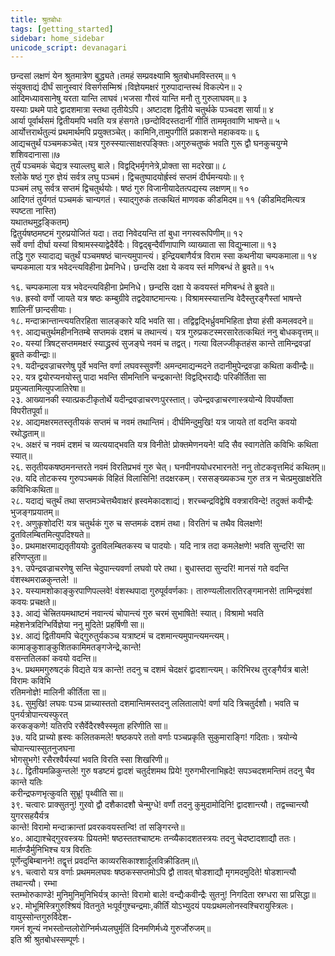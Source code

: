 ```yaml
---    
title: श्रुतबोधः    
tags: [getting_started]    
sidebar: home_sidebar    
unicode_script: devanagari    
---  
```

  
छन्दसां लक्षणं येन श्रुतमात्रेण बुद्ध्यते।तमहं सम्प्रवक्ष्यामि श्रुतबोधमविस्तरम्॥ १  
संयुक्ताद्यं दीर्घं सानुस्वारं विसर्गसम्मिश्रं।विज्ञेयमक्षरं गुरुपादान्तस्थं विकल्पेन॥ २  
आदिमध्यावसानेषु यरता यान्ति लाघवं।भजसा गौरवं यान्ति मनौ तु गुरुलाघवम्॥ ३  
यस्याः प्रथमे पादे द्वादशमात्रा स्तथा तृतीयेऽपि। अष्टादश द्वितीये चतुर्थके पञ्चदश सार्या॥ ४  
आर्या पूर्वार्थसमं द्वितीयमपि भवति यत्र हंसगते।छन्दोविदस्तदानीं गीतिं ताममृतवाणि भाषन्ते॥ ५  
आर्योत्तरार्थतुल्यं प्रथमार्थमपि प्रयुक्तञ्चेत्। कामिनि,तामुपगीतिं प्रकाशन्ते महाकवयः॥ ६  
आद्यचतुर्थं पञ्चमकञ्चेत्।यत्र गुरुस्स्यात्साक्षरपङ्क्तिः।अगुरुचतुष्कं भवति गुरू द्वौ घनकुचयुग्मे शशिवदानासा॥७  
तुर्यं पञ्चमकं चेद्यत्र स्याल्लघु बाले। विद्वद्भिर्मृगनेत्रे,प्रोक्ता सा मदरेखा॥ ८  
श्लोके षष्ठं गुरु ज्ञेयं सर्वत्र लघु पञ्चमं। द्विचतुष्पादयोर्ह्रस्वं सप्तमं दीर्घमन्ययोः॥ ९  
पञ्चमं लघु सर्वत्र सप्तमं द्विचतुर्थयोः। षष्ठं गुरु विजानीयादेतत्पद्यस्य लक्षणम्॥ १०  
आदिगतं तुर्यगतं पञ्चमकं चान्यगतं। स्याद्गुरुकं तत्कथितं माणवक कीडमिदम॥  ११ (कीडमिदमित्यत्र स्पष्टता नास्ति)  
यथातथमुट्टङ्कितम्)  
द्वितुर्यषष्ठमष्टमं गुरुप्रयोजितं यदा। तदा निवेदयन्ति तां बुधा नगस्वरूपिणीम्॥   १२  
सर्वे वर्णा दीर्घा यस्यां विश्रामस्स्याद्वेदैर्वेदैः। विद्वद्बृन्दैर्वीणापाणि व्याख्याता सा विद्युन्माला॥ १३  
तद्धि गुरु स्यादाद्य चतुर्थं पञ्चमषष्ठं चान्त्यमुपान्त्यं। इन्द्रियबाणैर्यत्र विराम स्सा कथनीया चम्पकमाला॥ १४  
चम्पकमाला यत्र भवेदन्त्यविहीना प्रेमनिधे। छन्दसि दक्षा ये कवय स्तं मणिबन्धं ते ब्रुवते॥ १५  
  
१६. चम्पकमाला यत्र भवेदन्त्यविहीना प्रेमनिधे। छन्दसि दक्षा ये कवयस्तं मणिबन्धं ते ब्रुवते॥  
१७. ह्रस्वो वर्णो जायते यत्र षष्ठः कम्बुग्रीवे तद्वदेवाष्टमान्त्यः। विश्रामस्स्यात्तन्वि वेदैस्तुरङ्गैस्तां भाषन्ते शालिनीं छान्दसीयाः।   
१८. मन्दाक्रान्तान्त्ययतिरहिता सालङ्कारे यदि भवति सा। तद्विद्वद्भिर्ध्रुवमभिहिता ज्ञेया हंसी कमलवदने॥  
१९. आद्यचतुर्थमहीननितम्बे सप्तमकं दशमं च तथान्त्यं। यत्र गुरुप्रकटस्मरसारेतत्कथितं ननु बोधकवृत्तम्॥  
२०. यस्यां त्रिषट्सप्तममक्षरं स्याद्ध्रस्वं सुजङ्घे नवमं च तद्वत्। गत्या विलज्जीकृतहंस कान्ते तामिन्द्रवज्रां ब्रुवते कवीन्द्राः॥  
२१. यदीन्द्रवज्राचरणेषु पूर्वे भवन्ति वर्णा लघवस्सुवर्णे! अमन्दमाद्यन्मदने तदानीमुपेन्द्रवज्रा कथिता कवीन्द्रैः॥  
२२. यत्र द्वयोरप्यनयोस्तु पादा भवन्ति सीमन्तिनि चन्द्रकान्ते! विद्वद्भिराद्यैः परिकीर्तिता सा प्रयुज्यतामित्युपजातिरेषा॥  
२३. आख्यानकी स्यात्प्रकटीकृतोर्थे यदीन्द्रवज्राचरणःपुरस्तात्। उपेन्द्रवज्राचरणास्त्रयोन्ये विपर्योक्ता विपरीतपूर्वा॥  
२४. आद्यमक्षरमतस्तृतीयकं सप्तमं च नवमं तथान्तिमं। दीर्घमिन्दुमुखि!  यत्र जायते तां वदन्ति कवयो रथोद्धताम्॥  
२५. अक्षरं च नवमं दशमं च व्यत्ययाद्भवति यत्र विनीते! प्रोक्तमेणनयने! यदि सैव स्वागतेति कविभिः कथिता स्यात्॥  
२६. सतृतीयकषष्ठमनन्तरते नवमं विरतिप्रभवं गुरु चेत्। घनपीनपयोधरभारनते! ननु तोटकवृत्तमिदं कथितम्॥  
२७. यदि तोटकस्य गुरुपञ्चमकं विहितं विलासिनि! तदक्षरकम्। रससङ्ख्यकञ्च गुरु तत्र न चेत्प्रमुखाक्षरेति कविभिःकथिता॥  
२८. यदाद्यं चतुर्थं तथा सप्तमञ्चेत्तथैवाक्षरं ह्रस्वमेकादशाद्यं। शरच्चन्द्रविद्वेषि वक्त्रारविन्दे!  तदुक्तं कवीन्द्रैः भुजङ्गप्रयातम्॥  
२९. अणुकृशोदरि! यत्र चतुर्थकं गुरु च सप्तमकं दशमं तथा। विरतिगं च तथैव विलक्षणे! द्रुतविलम्बितमित्युपदिश्यते॥  
३०. प्रथमाक्षरमाद्यतृतीययोः द्रुतविलम्बितकस्य च पादयोः। यदि नात्र तदा कमलेक्षणे!  भवति सुन्दरि!  सा हरिणप्लुता॥  
३१. उपेन्द्रवज्राचरणेषु सन्ति चेदुपान्त्यवर्णा लघवो परे तथा। बुधास्तदा सुन्दरि! मानसं गते वदन्ति वंशस्थमराळकुन्तले! ॥  
३२. यस्यामशोकाङ्कुरपाणिपल्लवे! वंशस्थपादा गुरुपूर्ववर्णकाः। तारुण्यलीलारतिरङ्गमानसे! तामिन्द्रवंशां कवयः प्रचक्षते॥  
३३. आद्यं चेत्त्रितयमथाष्टमं नवान्त्यं चोपान्त्यं गुरु चरमं सुभाषिते! स्यात्। विश्रामो भवति महेशनेत्रदिग्भिर्विज्ञेया ननु मुदिते!      प्रहर्षिणी सा॥  
३४. आद्यं द्वितीयमपि चेद्गुरुतुर्यकञ्च यत्राष्टमं च दशमान्त्यमुपान्त्यमन्त्यम्। कामाङ्कुशाङ्कुशितकामिमतङ्गजेन्द्रे,कान्ते!   
     वसन्ततिलकां कवयो वदन्ति॥  
३५. प्रथममगुरुषट्कं विद्यते यत्र कान्ते!  तदनु च दशमं चेदक्षरं द्वादशान्त्यम्। करिभिरथ तुरङ्गैर्यत्र बाले! विरामः कविभि  
   रतिमनोज्ञे!  मालिनी कीर्तिता सा॥  
३६. सुमुखि! लघवः पञ्च प्राच्यास्ततो दशमान्तिमस्तदनु ललितालापे!  वर्णा यदि त्रिचतुर्दशौ। भवति च पुनर्यत्रोपान्त्यस्फुरत्  
   करकङ्कणे!  यतिरपि रसैर्वेदैरश्वैस्स्मृता हरिणीति सा॥  
३७. यदि प्राच्यो ह्रस्वः कलितकमले! षष्ठकपरे ततो वर्णाः पञ्चप्रकृति सुकुमाराङ्गि! गदिताः। त्रयोन्ये चोपान्त्यास्सुतनुजघना  
     भोगसुभगे! रसैरश्वैर्यस्यां भवति विरति स्सा शिखरिणी॥  
३८. द्वितीयमळिकुन्तले! गुरु षडष्टमं द्वादशं चतुर्दशमथ प्रिये! गुरुगभीरनाभिह्रदे! सपञ्चदशमन्तिमं तदनु चैव कान्ते यतिः  
    करीन्द्रफणभृत्कुवति सुभ्रू!  पृथ्वीति सा॥  
३९. चत्वारः प्राक्सुतनु! गुरवो द्वौ दशैकादशौ चेन्मुग्धे! वर्णौ तदनु कुमुदामोदिनि! द्वादशान्त्यौ। तद्वच्चान्त्यौ युगरसहयैर्यत्र   
    कान्ते! विरामो मन्दाक्रान्तां प्रवरकवयस्तन्वि! तां सङ्गिरन्ते॥  
४०. आद्याश्चेद्गुरवस्त्रयः प्रियतमे! षष्ठस्ततश्चाष्टमः तन्व्यैकादशतस्त्रयः तदनु चेदष्टादशाद्यौ ततः। मार्तण्डैर्मुनिभिश्च यत्र विरतिः  
    पूर्णेन्दुबिम्बानने! तद्वृत्तं प्रवदन्ति काव्यरसिकाश्शार्दूलविक्रीडितम्॥\  
४१. चत्वारो यत्र वर्णाः प्रथममलघवः षष्ठकस्सप्तमोऽपि द्वौ तावत् षोडशाद्यौ मृगमदमुदिते! षोडशान्त्यौ तथान्त्यौ। रम्भा  
    स्तम्भोरुकाण्डे! मुनिमुनिमुनिभिर्यत्र् कान्ते! विरामो बाले!  वन्द्यैःकवीन्द्रैः सुतनु!  निगदिता स्रग्धरा सा प्रसिद्धा॥  
४२. मोभूमिस्त्रिगुरुश्श्रियं वितनुते भःपूर्वगुश्चन्द्रमाः,कीर्तिं योऽभ्युदयं पयःप्रथमलोनस्वश्चिरायुस्त्रिलः। वायुस्सोन्तगुरुर्विदेश-  
     गमनं शून्यं नभस्तोन्तलोरोग्निर्मध्यलघुर्मृतिं दिनमणिर्मध्ये गुरुर्जोरुजम्॥  
                                          इति श्री श्रुतबोधस्सम्पूर्णः। 